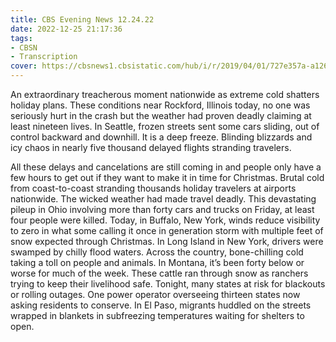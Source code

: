 ```yaml
---
title: CBS Evening News 12.24.22
date: 2022-12-25 21:17:36
tags:
- CBSN
- Transcription
cover: https://cbsnews1.cbsistatic.com/hub/i/r/2019/04/01/727e357a-a126-4138-a2c5-4d3222669d57/thumbnail/640x360/3ff2761028dc5c65cc4f07acd54bcd5c/cbsn2-logo-1920x1080.jpg
---
```

An extraordinary treacherous moment nationwide as extreme cold shatters holiday plans. These conditions near Rockford, Illinois today, no one was seriously hurt in the crash but the weather had proven deadly claiming at least nineteen lives. In Seattle, frozen streets sent some cars sliding, out of control backward and downhill. It is a deep freeze. Blinding blizzards and icy chaos in nearly five thousand delayed flights stranding travelers.

All these delays and cancelations are still coming in and people only have a few hours to get out if they want to make it in time for Christmas. Brutal cold from coast-to-coast stranding thousands holiday travelers at airports nationwide. The wicked weather had made travel deadly. This devastating pileup in Ohio involving more than forty cars and trucks on Friday, at least four people were killed. Today, in Buffalo, New York, winds reduce visibility to zero in what some calling it once in generation storm with multiple feet of snow expected through Christmas. In Long Island in New York, drivers were swamped by chilly flood waters. Across the country, bone-chilling cold taking a toll on people and animals. In Montana, it’s been forty below or worse for much of the week. These cattle ran through snow as ranchers trying to keep their livelihood safe. Tonight, many states at risk for blackouts or rolling outages. One power operator overseeing thirteen states now asking residents to conserve. In El Paso, migrants huddled on the streets wrapped in blankets in subfreezing temperatures waiting for shelters to open. 
